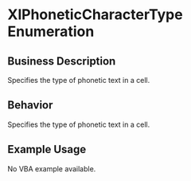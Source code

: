 # XlPhoneticCharacterType Enumeration

## Business Description
Specifies the type of phonetic text in a cell.

## Behavior
Specifies the type of phonetic text in a cell.

## Example Usage
No VBA example available.